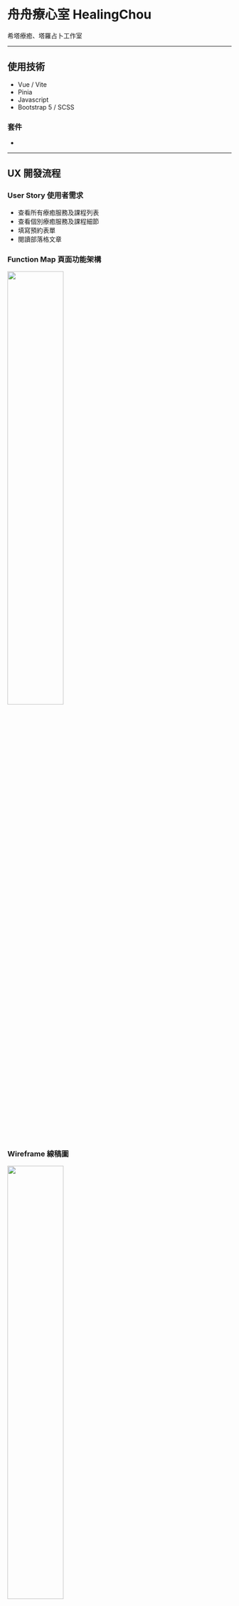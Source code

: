 # 舟舟療心室 HealingChou

希塔療癒、塔羅占卜工作室

<hr />

## 使用技術
- Vue / Vite
- Pinia
- Javascript
- Bootstrap 5 / SCSS

### 套件
- 
<hr />

## UX 開發流程

### User Story 使用者需求
- 查看所有療癒服務及課程列表
- 查看個別療癒服務及課程細節
- 填寫預約表單
- 閱讀部落格文章

### Function Map 頁面功能架構
<img src="https://user-images.githubusercontent.com/89630579/232804467-f9f6af7f-6e41-4c11-805c-0cc0504a3d46.png" width=50% height=50%>

### Wireframe 線稿圖
<img src="https://user-images.githubusercontent.com/89630579/232804838-8d53357d-c96d-4fec-930f-0a59a2cfab58.png" width=50% height=50%>

### Mockup 視覺設計稿
- 由 53 Art Woker Studio 設計
- 連結：https://www.figma.com/file/pWBGZX61mjQ2BPyEdWI310/%E8%88%9F%E8%88%9F%E7%99%82%E5%BF%83%E5%AE%A4?node-id=10-12&t=yq7hu1PS7SrSSymX-0

<hr />

## 頁面/功能展示

### Preloader

### 首頁

### 服務/課程列表

### 服務/課程內容

#### 預約表單

### 部落格列表

### 部落格內文

#### 其他文章

### 後台管理


#### 首頁
#### 

<hr />

## 聲明
本作品所有內容、圖片皆為個人前端開發練習使用，不做任何商業用途。
